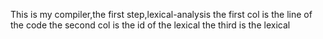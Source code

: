 This is my compiler,the first step,lexical-analysis
the first col is the line of the code
the second col is the id of the lexical
the third is the lexical